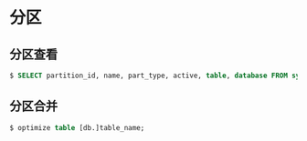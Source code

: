 # 分区

## 分区查看

```sql
$ SELECT partition_id, name, part_type, active, table, database FROM system.parts WHERE table = 'table_name';
```

## 分区合并

```sql
$ optimize table [db.]table_name;
```

